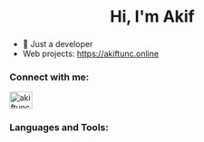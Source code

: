 <h1 align="center">Hi, I'm Akif</h1>
<h3 align="center">
</h3>

- 🌱 Just a developer 
- Web projects: https://akiftunc.online

<h3 align="left">Connect with me:</h3>
<p align="left">
<a href="https://linkedin.com/in/akiftuncc" target="blank"><img align="center" src="https://raw.githubusercontent.com/rahuldkjain/github-profile-readme-generator/master/src/images/icons/Social/linked-in-alt.svg" alt="akiftuncc" height="30" width="40" /></a>
</p>

<h3 align="left">Languages and Tools:</h3>

